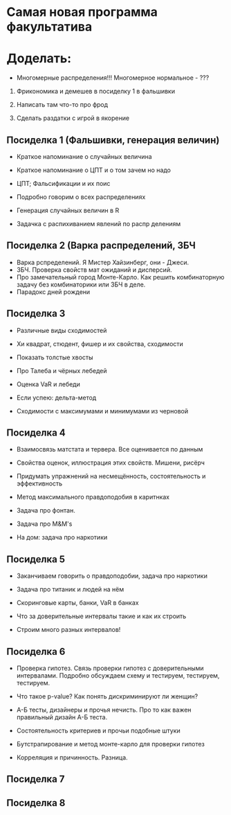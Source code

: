 # Самая новая программа факультатива

# Доделать:

* Многомерные распределения!!! Многомерное нормальное - ???

1) Фрикономика и демешев в посиделку 1 в фальшивки
1) Написать там что-то про фрод

2) Сделать раздатки с игрой в якорение




## Посиделка 1 (Фальшивки, генерация величин)

* Краткое напоминание о случайных величина
* Краткое напоминание о ЦПТ и о том зачем  но надо
* ЦПТ; Фальсификации и их поис

* Подробно говорим о всех распределениях
* Генерация случайных величин в  R
* Задачка с распихиванием явлений по распр делениям


## Посиделка 2 (Варка распределений, ЗБЧ
* Варка рспределений. Я Мистер Хайзинберг, они - Джеси.
* ЗБЧ. Проверка свойств мат ожиданий и дисперсий.
* Про замечательный город Монте-Карло. Как решить комбинаторную задачу без комбинаторики или ЗБЧ в деле.
* Парадокс дней рождени


## Посиделка 3

* Различные виды сходимостей
* Хи квадрат, стюдент, фишер и их свойства, сходимости
* Показать толстые хвосты
* Про Талеба и чёрных лебедей
* Оценка VaR и лебеди

* Если успею: дельта-метод
* Сходимости с максимумами и минимумами из черновой


## Посиделка 4

* Взаимосвязь матстата и тервера. Все оценивается по данным
* Свойства оценок, иллюстрация этих свойств. Мишени, рисёрч
* Придумать упражнений на несмещённость, состоятельность и эффективность

* Метод максимального правдоподобия в каритнках
* Задача про фонтан.
* Задача про M&M's
* На дом: задача про наркотики


## Посиделка 5

* Заканчиваем говорить о правдоподобии, задача про наркотики
* Задача про титаник и людей на нём
* Скоринговые карты, банки, VaR в банках

* Что за доверительные интервалы такие и как их строить
* Строим много разных интервалов!



## Посиделка 6

* Проверка гипотез. Связь проверки гипотез с доверительными интервалами. Подробно обсуждаем схему и тестируем, тестируем, тестируем.
* Что такое p-value? Как понять дискриминируют ли женщин?
* А-Б тесты, дизайнеры и прочья нечисть. Про то как важен правильный дизайн А-Б теста.

* Состоятельность критериев и прочьи подобные штуки
* Бутстрапирование и метод монте-карло для проверки гипотез
* Корреляция и причинность. Разница.

## Посиделка 7

## Посиделка 8
